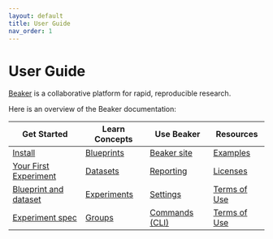 ```yaml
---
layout: default
title: User Guide
nav_order: 1
---
```


# User Guide

[Beaker](https://beaker.org) is a collaborative platform for
rapid, reproducible research.

Here is an overview of the Beaker documentation:

| Get Started | Learn Concepts | Use Beaker | Resources |
| ----------- | -------------- | ---------- | --------- |
| [Install](/docs/start/install.md) | [Blueprints](/docs/concept/blueprints.md) | [Beaker site](/docs/howto/setting.md) | [Examples](/docs/example.md) | 
| [Your First Experiment](/docs/start/experiment.md) | [Datasets](/docs/concept/datasets.md) | [Reporting](/docs/howto/reporting.md) | [Licenses](/docs/beaker.html) | 
| [Blueprint and dataset](/docs/start/blueprint.md) | [Experiments](/docs/concept/experiments.md) | [Settings](/docs/howto/setting.md) | [Terms of Use](https://beaker.org/tos) | 
| [Experiment spec](/docs/start/blueprint.md) | [Groups](/docs/concept/groups.md) | [Commands (CLI)](/docs/cli.md) | [Terms of Use](https://beaker.org/tos) | 

